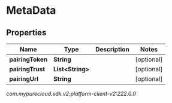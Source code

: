 # MetaData


## Properties

| Name | Type | Description | Notes |
| ------------ | ------------- | ------------- | ------------- |
| **pairingToken** | **String** |  |  [optional] |
| **pairingTrust** | **List&lt;String&gt;** |  |  [optional] |
| **pairingUrl** | **String** |  |  [optional] |




_com.mypurecloud.sdk.v2:platform-client-v2:222.0.0_
